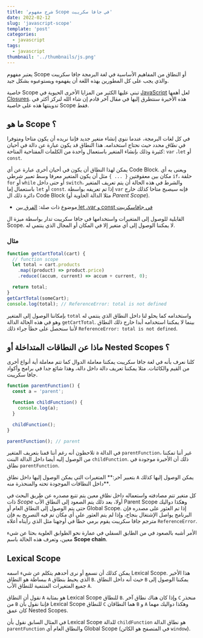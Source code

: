 ```yaml
---
title: 'شرح مفهوم Scope في جافا سكريبت'
date: 2022-02-12
slug: 'javascript-scope'
template: 'post'
categories:
  - javascript
tags:
  - javascript
thumbnail: '../thumbnails/js.png'
---
```


يعتبر مفهوم Scope أو النطاق من المفاهيم الأساسية في لغة البرمجة جافا سكريبت والذي يجب على كل المطورين بهذه اللغة أن يفهموه ويستوعبوه بشكل جيد.

خاصية Scope تبنى عليها الكثير من المزايا الأخرى الحيوية في [JavaScript](/what-is-javascript/) لعل أهمها [Closures](/javascript-closures). هذه الأخيرة سنتطرق إليها في مقال آخر قادم إن شاء الله لنركز أكثر في تدوينتها هذه على خاصية Scope فقط.

## ما هو Scope ؟

في كل لغات البرمجة، عندما ننوي إنشاء متغير جديد فإننا نريده أن يكون متاحا ومتوفرا في _نطاق_ محدد حيث نحتاج استخدامه. هذا النطاق قد يكون عبارة عن دالة في أحيان كثيرة وذلك بإنشاء المتغير باستعمال واحدة من الكلمات المفتاحية المتاحة: `var` ،`let` أو `const`.

يمكن لهذا النطاق أن يكون في أحيان أخرى عبارة عن أي Code Block. ويعنى به أي مكان بين معقوفتين `{ ... }` مثل أن يكون المتغير معرفا وسط تعبير شرطي `if`، حلقة `for` أو `while` أو حتى داخل `switch`، والشرط في هذه الحالة أن يتم تعريف المتغير باستعمال إما `let` أو `const`. إذا تم تعريفه بواسطة `var` فإنه سيصبح متاحا كذلك خارج دائرة ذلك ال Code Block (مثلا الدالة الحاوية أو _Parent Scope_).

- موضوع ذات صلة: [الفرق بين let ،var و const في جافاسكريبت](/web-development/javascript/var-let-const-javascript-es6/)

القابلية للوصول إلى المتغيرات واستخدامها في جافا سكريبت تدار بواسطة ميزة ال Scope. لا يمكننا الوصول إلى أي متغير إلا في المكان أو المجال الذي ينتمي له.

### مثال

```js
function getCartTotal(cart) {
  // function scope
  let total = cart.products
    .map((product) => product.price)
    .reduce((accum, current) => accum + current, 0);

  return total;
}
getCartTotal(someCart);
console.log(total); // ReferenceError: total is not defined
```

بإمكاننا الوصول إلى المتغير `total` واستخدامه كما يحلو لنا داخل النطاق الذي ينتمي له وهو في هذه الحالة الدالة `getCartTotal`. بينما لا يمكننا استخدامه أبدا خارج ذلك النطاق لأننا سنحصل على خطأ جراء ذلك `ReferenceError: total is not defined`.

## ماذا عن النطاقات المتداخلة أو Nested Scopes ؟

كلنا نعرف بأنه في لغة جافا سكريبت يمكننا معاملة الدوال كما تتم معاملة أية أنواع أخرى من القيم والكائنات. مثلا يمكننا تعريف دالة داخل دالة، وهذا شائع جدا في برامج وأكواد جافا سكريبت.

```js
function parentFunction() {
  const a = 'parent';

  function childFunction() {
    console.log(a);
  }

  childFunction();
}

parentFunction(); // parent
```

تلاحظون أنه رغم أننا قمنا بتعريف المتغير `a` في الدالة `parentFunction`، غير أننا تمكننا من الوصول إليه أيضا داخل الدالة البنت `childFunction`. ذلك أن الأخيرة موجودة في نطاق `parentFunction`.

بتعبير آخر:** المتغيرات التي يمكن الوصول إليها داخل نطاق `A` يمكن الوصول إليها كذلك داخل النطاقات الموجودة تحته والمنحذرة منه**.

كل متغير تتم مصادفته واستعماله داخل _نطاق_ معين يتم تتبع مصدره عن طريق البحث في ذات _Scope_ أولا، بعد ذلك يتم الصعود إلى النطاق الأب Parent Scope وهكذا دواليك حتى يتم الوصول إلى النطاق العام أو Global Scope. إذا تم العثور على مصدره فإن البرنامج يواصل الإشتغال بنجاح، وإذا لم يتم العثور على أي مكان تم فيه التصريح به فإن مترجم جافا سكريبت يقوم برمي خطأ في أوجهنا مثل الذي رأيناه أعلاه `ReferenceError`.

الأمر أشبه بالصعود في من الطابق السفلي في عمارة نحو الطوابق العلوية بحثا عن شيء معين، وتعرف هذه الحالة باسم **Scope chain**.

## Lexical Scope

يمكن كذلك أن نسمع أو نرى أحدهم يتكلم عن شيء اسمه Lexical Scope. هذا الأخير ببساطة هو النطاق `A` الذي يحيط بنطاق `B`. حيث أنه داخل النطاق `B` يمكننا الوصول إلى جميع المتغيرات المنتمية للنطاق الأب `A`.

نقول أن النطاق `A` هو بمثابة Lexical Scope للنطاق `B`. وإذا كان هناك نطاق آخر `C` منحذر من `B` فإننا نقول بأن Lexical Scope للنطاق `C` هما النطاقان `B` و `A` وهكذا دواليك مهما كان عمق Nested Scopes.

في المثال السابق نقول بأن Lexical Scope للدالة `childFunction` هو نطاق الدالة `parentFunction` والنطاق العام أي Global Scope (في المتصفح هو الكائن `window`).

<Author slug="aissa" />
